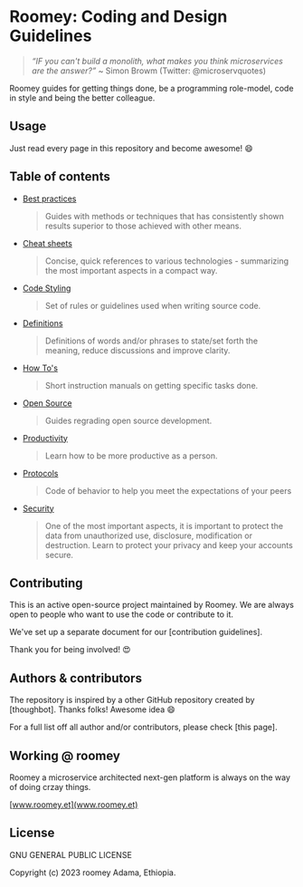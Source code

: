 # Roomey: Coding and Design Guidelines


> _“IF you can't build a monolith, what makes you think microservices are the answer?”_
> ~ Simon Browm (Twitter: @microservquotes)



Roomey guides for getting things done, be a programming role-model,
code in style and being the better colleague.

## Usage

Just read every page in this repository and become awesome! :smile:

## Table of contents

- [Best practices](best-practices.md)

  > Guides with methods or techniques that has consistently shown results
  > superior to those achieved with other means.

- [Cheat sheets](cheat-sheets.md)

  > Concise, quick references to various technologies - summarizing the most
  > important aspects in a compact way.

- [Code Styling](code-styling.md)

  > Set of rules or guidelines used when writing source code.

- [Definitions](definitions.md)

  > Definitions of words and/or phrases to state/set forth the meaning,
  > reduce discussions and improve clarity.

- [How To's](how-to.md)

  > Short instruction manuals on getting specific tasks done.

- [Open  Source](open-source.md)

  > Guides regrading open source development.

- [Productivity](productivity.md)

  > Learn how to be more productive as a person.

- [Protocols](protocols.md)

  > Code of behavior to help you meet the expectations of your peers

- [Security](security.md)

  > One of the most important aspects, it is important to protect the data from
  > unauthorized use, disclosure, modification or destruction.
  > Learn to protect your privacy and keep your accounts secure.

## Contributing

This is an active open-source project maintained by Roomey. We are always open to people who want to
use the code or contribute to it.

We've set up a separate document for our [contribution guidelines].

Thank you for being involved! :heart_eyes:

## Authors & contributors

The repository is inspired by a other GitHub repository created by [thoughbot].
Thanks folks! Awesome idea :smile:

For a full list off all author and/or contributors, please check [this page].

## Working @ roomey

Roomey a microservice architected next-gen platform is always on the way of doing crzay things.



[www.roomey.et](www.roomey.et)




## License

GNU GENERAL PUBLIC LICENSE

Copyright (c) 2023 roomey Adama, Ethiopia.


